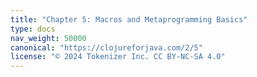 ```yaml
---
title: "Chapter 5: Macros and Metaprogramming Basics"
type: docs
nav_weight: 50000
canonical: "https://clojureforjava.com/2/5"
license: "© 2024 Tokenizer Inc. CC BY-NC-SA 4.0"
---
```

